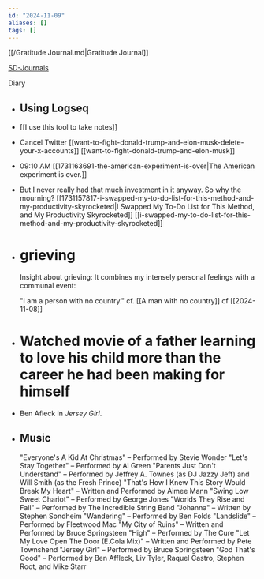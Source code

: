 ```yaml
---
id: "2024-11-09"
aliases: []
tags: []
---
```


[[/Gratitude Journal.md|Gratitude Journal]]

[SD-Journals](SD-Journals)

Diary

- ## Using Logseq
- [[I use this tool to take notes]]
- Cancel Twitter
  [[want-to-fight-donald-trump-and-elon-musk-delete-your-x-accounts]] [[want-to-fight-donald-trump-and-elon-musk]]
- 09:10 AM [[1731163691-the-american-experiment-is-over|The American experiment is over.]]
- But I never really had that much investment in it anyway. So why the mourning?
  [[1731157817-i-swapped-my-to-do-list-for-this-method-and-my-productivity-skyrocketed|I Swapped My To-Do List for This Method, and My Productivity Skyrocketed]] [[i-swapped-my-to-do-list-for-this-method-and-my-productivity-skyrocketed]]
- # grieving
  
  Insight about grieving: It combines my intensely personal feelings with a communal event:
  
  "I am a person with no country." cf. [[A man with no country]] cf [[2024-11-08]]
- # Watched movie of a father learning to love his child more than the career he had been making for himself
- Ben Afleck in _Jersey Girl_.
- ## Music
  
  "Everyone's A Kid At Christmas" – Performed by Stevie Wonder
  "Let's Stay Together" – Performed by Al Green
  "Parents Just Don't Understand" – Performed by Jeffrey A. Townes (as DJ Jazzy Jeff) and Will Smith (as the Fresh Prince)
  "That's How I Knew This Story Would Break My Heart" – Written and Performed by Aimee Mann
  "Swing Low Sweet Chariot" – Performed by George Jones
  "Worlds They Rise and Fall" – Performed by The Incredible String Band
  "Johanna" – Written by Stephen Sondheim
  "Wandering" – Performed by Ben Folds
  "Landslide" – Performed by Fleetwood Mac
  "My City of Ruins" – Written and Performed by Bruce Springsteen
  "High" – Performed by The Cure
  "Let My Love Open The Door (E.Cola Mix)" – Written and Performed by Pete Townshend
  "Jersey Girl" – Performed by Bruce Springsteen
  "God That's Good" – Performed by Ben Affleck, Liv Tyler, Raquel Castro, Stephen Root, and Mike Starr
